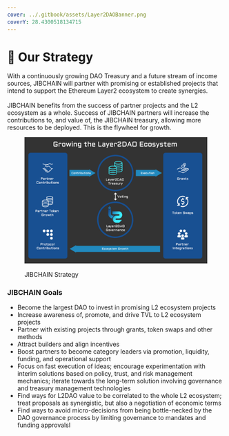 ```yaml
---
cover: ../.gitbook/assets/Layer2DAOBanner.png
coverY: 28.4300518134715
---
```


# 🎯 Our Strategy

With a continuously growing DAO Treasury and a future stream of income sources, JIBCHAIN will partner with promising or established projects that intend to support the Ethereum Layer2 ecosystem to create synergies. \
\
JIBCHAIN benefits from the success of partner projects and the L2 ecosystem as a whole. Success of JIBCHAIN partners will increase the contributions to, and value of, the JIBCHAIN treasury, allowing more resources to be deployed. This is the flywheel for growth.&#x20;

<figure><img src="../.gitbook/assets/l2daostrat.png" alt=""><figcaption><p>JIBCHAIN Strategy</p></figcaption></figure>

### JIBCHAIN Goals

* Become the largest DAO to invest in promising L2 ecosystem projects
* Increase awareness of, promote, and drive TVL to L2 ecosystem projects
* Partner with existing projects through grants, token swaps and other methods
* Attract builders and align incentives
* Boost partners to become category leaders via promotion, liquidity, funding, and operational support
* Focus on fast execution of ideas; encourage experimentation with interim solutions based on policy, trust, and risk management mechanics; iterate towards the long-term solution involving governance and treasury management technologies
* Find ways for L2DAO value to be correlated to the whole L2 ecosystem; treat proposals as synergistic, but also a negotiation of economic terms
* Find ways to avoid micro-decisions from being bottle-necked by the DAO governance process by limiting governance to mandates and funding approvalsl
